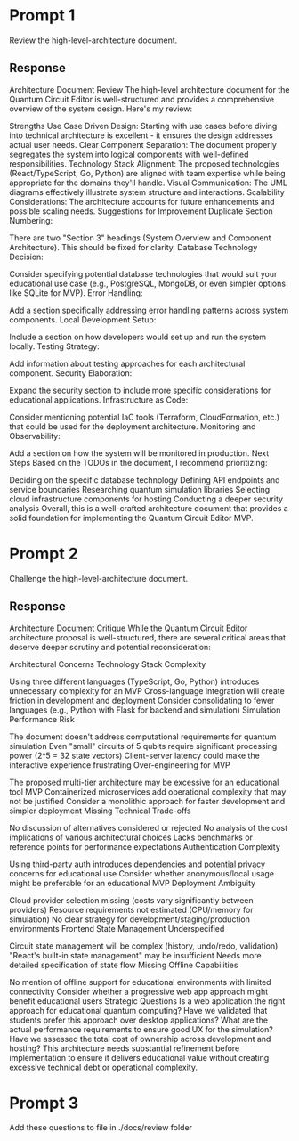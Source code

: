 # Prompt 1

Review the high-level-architecture document.

## Response

Architecture Document Review
The high-level architecture document for the Quantum Circuit Editor is well-structured and provides a comprehensive overview of the system design. Here's my review:

Strengths
Use Case Driven Design: Starting with use cases before diving into technical architecture is excellent - it ensures the design addresses actual user needs.
Clear Component Separation: The document properly segregates the system into logical components with well-defined responsibilities.
Technology Stack Alignment: The proposed technologies (React/TypeScript, Go, Python) are aligned with team expertise while being appropriate for the domains they'll handle.
Visual Communication: The UML diagrams effectively illustrate system structure and interactions.
Scalability Considerations: The architecture accounts for future enhancements and possible scaling needs.
Suggestions for Improvement
Duplicate Section Numbering:

There are two "Section 3" headings (System Overview and Component Architecture). This should be fixed for clarity.
Database Technology Decision:

Consider specifying potential database technologies that would suit your educational use case (e.g., PostgreSQL, MongoDB, or even simpler options like SQLite for MVP).
Error Handling:

Add a section specifically addressing error handling patterns across system components.
Local Development Setup:

Include a section on how developers would set up and run the system locally.
Testing Strategy:

Add information about testing approaches for each architectural component.
Security Elaboration:

Expand the security section to include more specific considerations for educational applications.
Infrastructure as Code:

Consider mentioning potential IaC tools (Terraform, CloudFormation, etc.) that could be used for the deployment architecture.
Monitoring and Observability:

Add a section on how the system will be monitored in production.
Next Steps
Based on the TODOs in the document, I recommend prioritizing:

Deciding on the specific database technology
Defining API endpoints and service boundaries
Researching quantum simulation libraries
Selecting cloud infrastructure components for hosting
Conducting a deeper security analysis
Overall, this is a well-crafted architecture document that provides a solid foundation for implementing the Quantum Circuit Editor MVP.

# Prompt 2
Challenge the high-level-architecture document.

## Response
Architecture Document Critique
While the Quantum Circuit Editor architecture proposal is well-structured, there are several critical areas that deserve deeper scrutiny and potential reconsideration:

Architectural Concerns
Technology Stack Complexity

Using three different languages (TypeScript, Go, Python) introduces unnecessary complexity for an MVP
Cross-language integration will create friction in development and deployment
Consider consolidating to fewer languages (e.g., Python with Flask for backend and simulation)
Simulation Performance Risk

The document doesn't address computational requirements for quantum simulation
Even "small" circuits of 5 qubits require significant processing power (2^5 = 32 state vectors)
Client-server latency could make the interactive experience frustrating
Over-engineering for MVP

The proposed multi-tier architecture may be excessive for an educational tool MVP
Containerized microservices add operational complexity that may not be justified
Consider a monolithic approach for faster development and simpler deployment
Missing Technical Trade-offs

No discussion of alternatives considered or rejected
No analysis of the cost implications of various architectural choices
Lacks benchmarks or reference points for performance expectations
Authentication Complexity

Using third-party auth introduces dependencies and potential privacy concerns for educational use
Consider whether anonymous/local usage might be preferable for an educational MVP
Deployment Ambiguity

Cloud provider selection missing (costs vary significantly between providers)
Resource requirements not estimated (CPU/memory for simulation)
No clear strategy for development/staging/production environments
Frontend State Management Underspecified

Circuit state management will be complex (history, undo/redo, validation)
"React's built-in state management" may be insufficient
Needs more detailed specification of state flow
Missing Offline Capabilities

No mention of offline support for educational environments with limited connectivity
Consider whether a progressive web app approach might benefit educational users
Strategic Questions
Is a web application the right approach for educational quantum computing?
Have we validated that students prefer this approach over desktop applications?
What are the actual performance requirements to ensure good UX for the simulation?
Have we assessed the total cost of ownership across development and hosting?
This architecture needs substantial refinement before implementation to ensure it delivers educational value without creating excessive technical debt or operational complexity.

# Prompt 3
Add these questions to file in ./docs/review folder